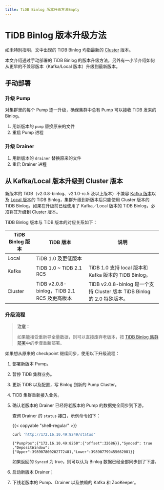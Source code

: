 ```yaml
---
title: TiDB Binlog 版本升级方法Empty
---
```


# TiDB Binlog 版本升级方法

如未特别指明，文中出现的 TiDB Binlog 均指最新的 [Cluster](/tidb-binlog/tidb-binlog-overview.md) 版本。

本文介绍通过手动部署的 TiDB Binlog 的版本升级方法，另外有一小节介绍如何从更早的不兼容版本（Kafka/Local 版本）升级到最新版本。

## 手动部署

### 升级 Pump

对集群里的每个 Pump 逐一升级，确保集群中总有 Pump 可以接收 TiDB 发来的 Binlog。

1. 用新版本的 `pump` 替换原来的文件
2. 重启 Pump 进程

### 升级 Drainer

1. 用新版本的 `drainer` 替换原来的文件
2. 重启 Drainer 进程

## 从 Kafka/Local 版本升级到 Cluster 版本

新版本的 TiDB（v2.0.8-binlog、v2.1.0-rc.5 及以上版本）不兼容 [Kafka 版本](https://pingcap.com/docs-cn/v2.1/reference/tidb-binlog/tidb-binlog-kafka/)以及 [Local 版本](https://pingcap.com/docs-cn/v2.1/reference/tidb-binlog/tidb-binlog-local/)的 TiDB Binlog，集群升级到新版本后只能使用 Cluster 版本的 TiDB Binlog。如果在升级前已经使用了 Kafka／Local 版本的 TiDB Binlog，必须将其升级到 Cluster 版本。

TiDB Binlog 版本与 TiDB 版本的对应关系如下：

| TiDB Binlog 版本 | TiDB 版本 | 说明 |
|---|---|---|
| Local | TiDB 1.0 及更低版本 ||
| Kafka | TiDB 1.0 ~ TiDB 2.1 RC5 | TiDB 1.0 支持 local 版本和 Kafka 版本的 TiDB Binlog。 |
| Cluster | TiDB v2.0.8-binlog，TiDB 2.1 RC5 及更高版本 | TiDB v2.0.8-binlog 是一个支持 Cluster 版本 TiDB Binlog 的 2.0 特殊版本。 |

### 升级流程

> **注意：**
>
> 如果能接受重新导全量数据，则可以直接废弃老版本，按 [TiDB Binlog 集群部署](/tidb-binlog/deploy-tidb-binlog.md)中的步骤重新部署。

如果想从原来的 checkpoint 继续同步，使用以下升级流程：

1. 部署新版本 Pump。
2. 暂停 TiDB 集群业务。
3. 更新 TiDB 以及配置，写 Binlog 到新的 Pump Cluster。
4. TiDB 集群重新接入业务。
5. 确认老版本的 Drainer 已经将老版本的 Pump 的数据完全同步到下游。

    查询 Drainer 的 `status` 接口，示例命令如下：

    {{< copyable "shell-regular" >}}

    ```bash
    curl 'http://172.16.10.49:8249/status'
    ```

    ```
    {"PumpPos":{"172.16.10.49:8250":{"offset":32686}},"Synced": true ,"DepositWindow":{"Upper":398907800202772481,"Lower":398907799455662081}}
    ```

    如果返回的 `Synced` 为 true，则可以认为 Binlog 数据已经全部同步到了下游。

6. 启动新版本 Drainer；
7. 下线老版本的 Pump、Drainer 以及依赖的 Kafka 和 ZooKeeper。
